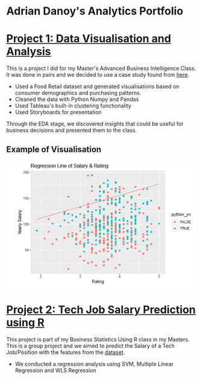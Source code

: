 # Adrian Danoy's Analytics Portfolio


# [Project 1: Data Visualisation and Analysis](https://github.com/lolorangey/DataViz-AnalysisCaseStudy)

This is a project I did for my Master's Advanced Business Intelligence Class. It was done in pairs and we decided to use a case study found from [here](https://github.com/nailson/ifood-data-business-analyst-test).

* Used a Food Retail dataset and generated visualisations based on consumer demographics and purchasing patterns.
* Cleaned the data with Python Numpy and Pandas
* Used Tableau's built-in clustering functionality
* Used Storyboards for presentation 

Through the EDA stage, we discovered insights that could be useful for business decisions and presented them to the class.

## Example of Visualisation
![](/Images/TechJob1.png)


# [Project 2: Tech Job Salary Prediction using R](https://github.com/lolorangey/TechJobSalaryPred)

This project is part of my Business Statistics Using R class in my Masters. This is a group project and we aimed to predict the Salary of a Tech Job/Position with the features from the [dataset](https://www.kaggle.com/datasets/thedevastator/jobs-dataset-from-glassdoor?select=salary_data_cleaned.csv). 

* We conducted a regression analysis using SVM, Multiple Linear Regression and WLS Regression
